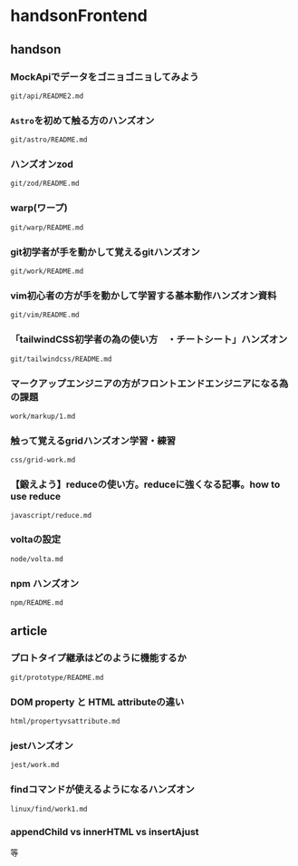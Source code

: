 # handsonFrontend

## handson

### MockApiでデータをゴニョゴニョしてみよう

`git/api/README2.md`

### `Astro`を初めて触る方のハンズオン
`git/astro/README.md`

### ハンズオンzod

`git/zod/README.md`

### warp(ワープ)

`git/warp/README.md`

### git初学者が手を動かして覚えるgitハンズオン

`git/work/README.md`

### vim初心者の方が手を動かして学習する基本動作ハンズオン資料

`git/vim/README.md`

### 「tailwindCSS初学者の為の使い方　・チートシート」ハンズオン

`git/tailwindcss/README.md`

### マークアップエンジニアの方がフロントエンドエンジニアになる為の課題

`work/markup/1.md`

### 触って覚えるgridハンズオン学習・練習

`css/grid-work.md`

### 【鍛えよう】reduceの使い方。reduceに強くなる記事。how to use reduce

`javascript/reduce.md`

### voltaの設定

`node/volta.md`

### npm ハンズオン

`npm/README.md`

## article

### プロトタイプ継承はどのように機能するか

`git/prototype/README.md`
### DOM property と HTML attributeの違い

`html/propertyvsattribute.md`

### jestハンズオン

`jest/work.md`
### findコマンドが使えるようになるハンズオン

`linux/find/work1.md`

### appendChild vs innerHTML vs insertAjust


等
